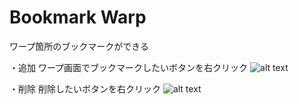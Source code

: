 # Bookmark Warp
ワープ箇所のブックマークができる

・追加
ワープ画面でブックマークしたいボタンを右クリック
![alt text](http://imgur.com/E9OPYcU "追加")

・削除
削除したいボタンを右クリック
![alt text](http://imgur.com/tdltd3Y "削除")
